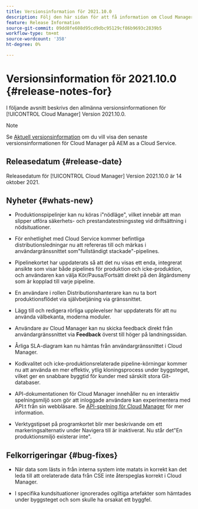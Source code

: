 ```yaml
---
title: Versionsinformation för 2021.10.0
description: Följ den här sidan för att få information om Cloud Manager version 2021.10.0
feature: Release Information
source-git-commit: 09dd8fe608d95cd9dbc95129cf86b9693c2839b5
workflow-type: tm+mt
source-wordcount: '358'
ht-degree: 0%

---
```


# Versionsinformation för 2021.10.0 {#release-notes-for}

I följande avsnitt beskrivs den allmänna versionsinformationen för [!UICONTROL Cloud Manager] Version 2021.10.0.

>[!NOTE]
>Se [Aktuell versionsinformation](https://experienceleague.adobe.com/docs/experience-manager-cloud-service/onboarding/getting-access/release-notes-cloud-manager/release-notes-cm-current.html?lang=en#getting-access) om du vill visa den senaste versionsinformationen för Cloud Manager på AEM as a Cloud Service.

## Releasedatum {#release-date}

Releasedatum för [!UICONTROL Cloud Manager] Version 2021.10.0 är 14 oktober 2021.

## Nyheter {#whats-new}

* Produktionspipelinjer kan nu köras i&quot;nödläge&quot;, vilket innebär att man slipper utföra säkerhets- och prestandatestningssteg vid driftsättning i nödsituationer.

* För enhetlighet med Cloud Service kommer befintliga distributionsledningar nu att refereras till och märkas i användargränssnittet som&quot;fullständigt stackade&quot;-pipelines.

* Pipelinekortet har uppdaterats så att det nu visas ett enda, integrerat ansikte som visar både pipelines för produktion och icke-produktion, och användaren kan välja Kör/Pausa/Fortsätt direkt på den åtgärdsmeny som är kopplad till varje pipeline.

* En användare i rollen Distributionshanterare kan nu ta bort produktionsflödet via självbetjäning via gränssnittet.

* Lägg till och redigera rörliga upplevelser har uppdaterats för att nu använda välbekanta, moderna moduler.

* Användare av Cloud Manager kan nu skicka feedback direkt från användargränssnittet via **Feedback** överst till höger på landningssidan.

* Årliga SLA-diagram kan nu hämtas från användargränssnittet i Cloud Manager.

* Kodkvalitet och icke-produktionsrelaterade pipeline-körningar kommer nu att använda en mer effektiv, ytlig kloningsprocess under byggsteget, vilket ger en snabbare byggtid för kunder med särskilt stora Git-databaser.

* API-dokumentationen för Cloud Manager innehåller nu en interaktiv spelningsmiljö som gör att inloggade användare kan experimentera med API:t från sin webbläsare. Se [API-spelning för Cloud Manager](https://www.adobe.io/experience-cloud/cloud-manager/reference/playground/) för mer information.

* Verktygstipset på programkortet blir mer beskrivande om ett markeringsalternativ under Navigera till är inaktiverat. Nu står det&quot;En produktionsmiljö existerar inte&quot;.


## Felkorrigeringar {#bug-fixes}

* När data som lästs in från interna system inte matats in korrekt kan det leda till att orelaterade data från CSE inte återspeglas korrekt i Cloud Manager.

* I specifika kundsituationer ignorerades ogiltiga artefakter som hämtades under byggsteget och som skulle ha orsakat ett byggfel.

